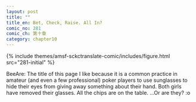 ```yaml
---
layout: post
title: ""
title_en: Bet, Check, Raise. All In?
comic_no: 281
comic_ch: 第十章
category: chapter10
---
```

{% include themes/amsf-sckctranslate-comic/includes/figure.html src="281-initial" %}

BeeAre: The title of this page I like because it is a common practice in amateur (and even a few professional) poker players to use sunglasses to hide their eyes from giving away something about their hand. Both girls have removed their glasses. All the chips are on the table. ...Or are they? :o
